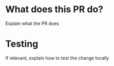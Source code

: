 # What does this PR do?

Explain what the PR does

# Testing

If relevant, explain how to test the change locally
